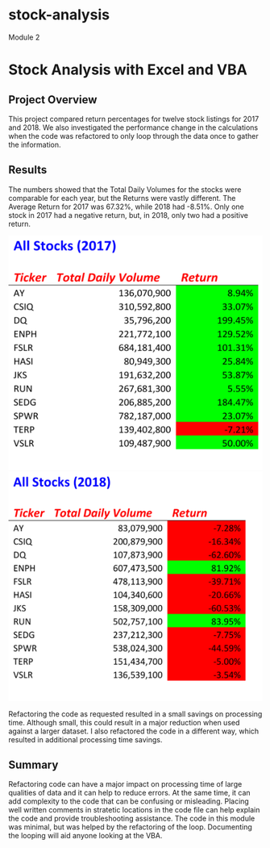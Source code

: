 # stock-analysis
Module 2

# Stock Analysis with Excel and VBA

## Project Overview

This project compared return percentages for twelve stock listings for 2017 and 2018.  We also investigated the performance change in the calculations when the code was refactored to only loop through the data once to gather the information. 

## Results
The numbers showed that the Total Daily Volumes for the stocks were comparable for each year, but the Returns were vastly different.  The Average Return for 2017 was 67.32%, while 2018 had -8.51%.  Only one stock in 2017 had a negative return, but, in 2018, only two had a positive return.

![Stock2017](Resources/All_Stocks_2017.png)    ![Stock2018](Resources/All_Stocks_2018.png) 



Refactoring the code as requested resulted in a small savings on processing time.  Although small, this could result in a major reduction when used against a larger dataset.  I also refactored the code in a different way, which resulted in additional processing time savings. 




## Summary
Refactoring code can have a major impact on processing time of large qualities of data and it can help to reduce errors.  At the same time, it can add complexity to the code that can be confusing or misleading.  Placing well written comments in stratetic locations in the code file can help explain the code and provide troubleshooting assistance. 
The code in this module was minimal, but was helped by the refactoring of the loop. Documenting the looping will aid anyone looking at the VBA.


